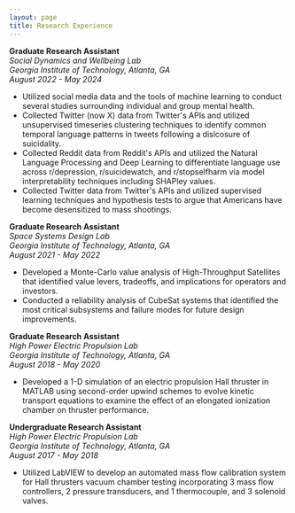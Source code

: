 ```yaml
---
layout: page
title: Research Experience
---
```


**Graduate Research Assistant** \
*Social Dynamics and Wellbeing Lab* \
*Georgia Institute of Technology, Atlanta, GA* \
*August 2022 - May 2024*
- Utilized social media data and the tools of machine learning to conduct several studies surrounding individual and group mental health.
- Collected Twitter (now X) data from Twitter's APIs and utilized unsupervised timeseries clustering techniques to identify common temporal language patterns in tweets following a dislcosure of suicidality.
- Collected Reddit data from Reddit's APIs and utilized the Natural Language Processing and Deep Learning to differentiate language use across r/depression, r/suicidewatch, and r/stopselfharm via model interpretability techniques including SHAPley values.
- Collected Twitter data from Twitter's APIs and utilized supervised learning techniques and hypothesis tests to argue that Americans have become desensitized to mass shootings.

**Graduate Research Assistant** \
*Space Systems Design Lab* \
*Georgia Institute of Technology, Atlanta, GA* \
*August 2021 - May 2022*
- Developed a Monte-Carlo value analysis of High-Throughput Satellites that identified value levers, tradeoffs, and implications for operators and investors.
- Conducted a reliability analysis of CubeSat systems that identified the most critical subsystems and failure modes for future design improvements.

**Graduate Research Assistant** \
*High Power Electric Propulsion Lab* \
*Georgia Institute of Technology, Atlanta, GA* \
*August 2018 - May 2020* 
- Developed a 1-D simulation of an electric propulsion Hall thruster in MATLAB using second-order upwind schemes to evolve kinetic transport equations to examine the effect of an elongated ionization chamber on thruster performance.

**Undergraduate Research Assistant** \
*High Power Electric Propulsion Lab* \
*Georgia Institute of Technology, Atlanta, GA* \
*August 2017 - May 2018*
- Utilized LabVIEW to develop an automated mass flow calibration system for Hall thrusters vacuum chamber testing incorporating 3 mass flow controllers, 2 pressure transducers, and 1 thermocouple, and 3 solenoid valves.